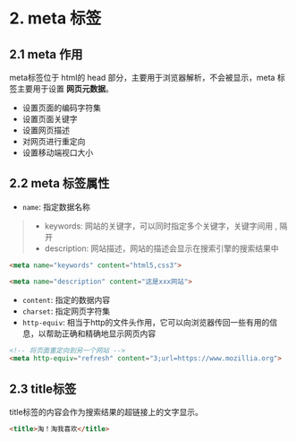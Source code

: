 # 2. meta 标签

## 2.1 meta 作用
meta标签位于 html的 head 部分，主要用于浏览器解析，不会被显示，meta 标签主要用于设置 **网页元数据**。
* 设置页面的编码字符集
* 设置页面关键字
* 设置网页描述
* 对网页进行重定向
* 设置移动端视口大小

## 2.2 meta 标签属性
* `name`: 指定数据名称

> * keywords: 网站的关键字，可以同时指定多个关键字，关键字间用 , 隔开
> * description: 网站描述，网站的描述会显示在搜索引擎的搜索结果中


```html
<meta name="keywords" content="html5,css3">

<meta name="description" content="这是xxx网站">

```
* `content`: 指定的数据内容
* `charset`: 指定网页字符集
* `http-equiv`: 相当于http的文件头作用，它可以向浏览器传回一些有用的信息，以帮助正确和精确地显示网页内容

```html
<!-- 将页面重定向到另一个网站 -->
<meta http-equiv="refresh" content="3;url=https://www.mozillia.org">
```


## 2.3 title标签
title标签的内容会作为搜索结果的超链接上的文字显示。

```html
<title>淘！淘我喜欢</title>
```
